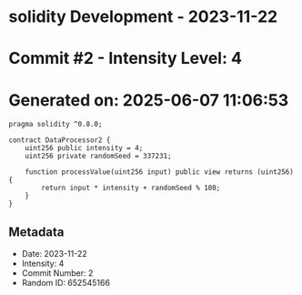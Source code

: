 ﻿# solidity Development - 2023-11-22
# Commit #2 - Intensity Level: 4
# Generated on: 2025-06-07 11:06:53
```solidity
pragma solidity ^0.8.0;

contract DataProcessor2 {
    uint256 public intensity = 4;
    uint256 private randomSeed = 337231;

    function processValue(uint256 input) public view returns (uint256) {
        return input * intensity + randomSeed % 100;
    }
}
```
## Metadata
- Date: 2023-11-22
- Intensity: 4
- Commit Number: 2
- Random ID: 652545166
